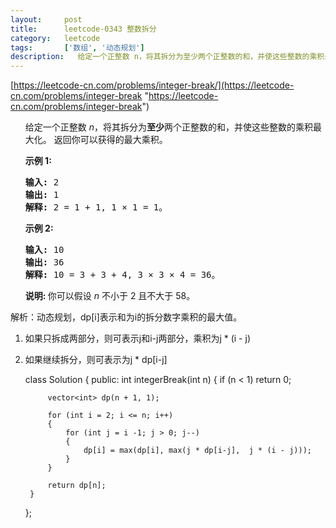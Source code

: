 ```yaml
---
layout:     post
title:      leetcode-0343 整数拆分
category:   leetcode
tags:       ['数组', '动态规划']
description:   给定一个正整数 n，将其拆分为至少两个正整数的和，并使这些整数的乘积最大化。 返回你可以获得的最大乘积。
---
```

[https://leetcode-cn.com/problems/integer-break/](https://leetcode-cn.com/problems/integer-break "https://leetcode-cn.com/problems/integer-break")

<ul>
<div class="notranslate"><p>给定一个正整数&nbsp;<em>n</em>，将其拆分为<strong>至少</strong>两个正整数的和，并使这些整数的乘积最大化。 返回你可以获得的最大乘积。</p>

<p><strong>示例 1:</strong></p>

<pre><strong>输入: </strong>2
<strong>输出: </strong>1
<strong>解释: </strong>2 = 1 + 1, 1 × 1 = 1。</pre>

<p><strong>示例&nbsp;2:</strong></p>

<pre><strong>输入: </strong>10
<strong>输出: </strong>36
<strong>解释: </strong>10 = 3 + 3 + 4, 3 ×&nbsp;3 ×&nbsp;4 = 36。</pre>

<p><strong>说明: </strong>你可以假设&nbsp;<em>n&nbsp;</em>不小于 2 且不大于 58。</p>
</div>
</ul>


解析：动态规划，dp[i]表示和为i的拆分数字乘积的最大值。

1. 如果只拆成两部分，则可表示j和i-j两部分，乘积为j * (i - j)
2. 如果继续拆分，则可表示为j * dp[i-j]



	class Solution {
	public:
	    int integerBreak(int n)
	    {
	        if (n < 1) return 0;
	        
	        vector<int> dp(n + 1, 1);
	        
	        for (int i = 2; i <= n; i++)
	        {
	            for (int j = i -1; j > 0; j--)
	            {
	                dp[i] = max(dp[i], max(j * dp[i-j],  j * (i - j)));
	            }
	        }
	        
	        return dp[n];
	    }
	};